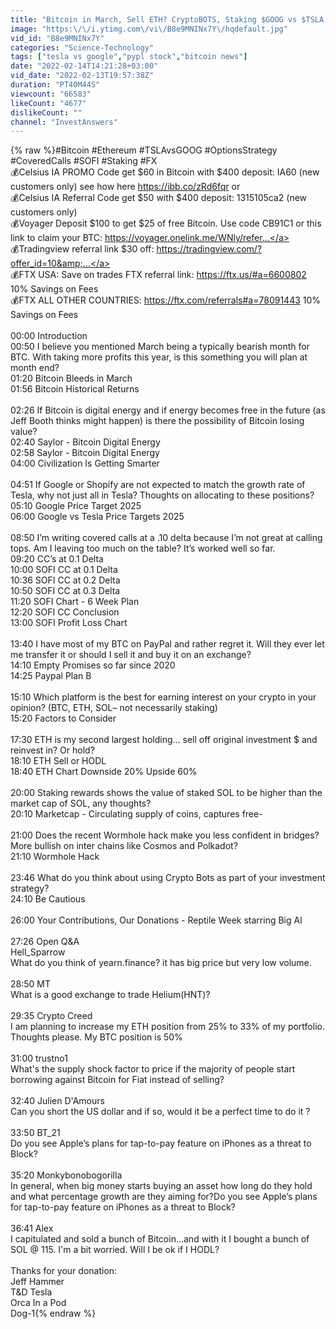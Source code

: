 ```yaml
---
title: "Bitcoin in March, Sell ETH? CryptoBOTS, Staking $GOOG vs $TSLA, Covered Calls, Paypal Wallet +"
image: "https:\/\/i.ytimg.com\/vi\/B8e9MNINx7Y\/hqdefault.jpg"
vid_id: "B8e9MNINx7Y"
categories: "Science-Technology"
tags: ["tesla vs google","pypl stock","bitcoin news"]
date: "2022-02-14T14:21:28+03:00"
vid_date: "2022-02-13T19:57:38Z"
duration: "PT40M44S"
viewcount: "66583"
likeCount: "4677"
dislikeCount: ""
channel: "InvestAnswers"
---
```

{% raw %}#Bitcoin #Ethereum #TSLAvsGOOG #OptionsStrategy #CoveredCalls #SOFI #Staking #FX<br />💰Celsius IA PROMO Code get $60 in Bitcoin with $400 deposit:  IA60 (new customers only) see how here  <a rel="nofollow" target="blank" href="https://ibb.co/zRd6fqr">https://ibb.co/zRd6fqr</a> or <br />💰Celsius IA Referral Code get $50 with $400 deposit:  1315105ca2  (new customers only)<br />💰Voyager Deposit $100 to get $25 of free Bitcoin. Use code CB91C1 or this link to claim your BTC: <a rel="nofollow" target="blank" href="https://voyager.onelink.me/WNly/refer...">https://voyager.onelink.me/WNly/refer...</a> <br />💰Tradingview referral link $30 off: <a rel="nofollow" target="blank" href="https://tradingview.com/?offer_id=10&amp;...">https://tradingview.com/?offer_id=10&amp;...</a><br />💰FTX USA: Save on trades FTX referral link: <a rel="nofollow" target="blank" href="https://ftx.us/#a=6600802">https://ftx.us/#a=6600802</a> 10% Savings on Fees<br />💰FTX ALL OTHER COUNTRIES: <a rel="nofollow" target="blank" href="https://ftx.com/referrals#a=78091443">https://ftx.com/referrals#a=78091443</a> 10% Savings on Fees<br /><br />00:00 Introduction<br />00:50 I believe you mentioned March being a typically bearish month for BTC. With taking more profits this year, is this something you will plan at month end?<br />01:20 Bitcoin Bleeds in March<br />01:56 Bitcoin Historical Returns<br /><br />02:26 If Bitcoin is digital energy and if energy becomes free in the future (as Jeff Booth thinks might happen) is there the possibility of Bitcoin losing value?<br />02:40 Saylor - Bitcoin Digital Energy <br />02:58 Saylor - Bitcoin Digital Energy <br />04:00 Civilization Is Getting Smarter<br /><br />04:51 If Google or Shopify are not expected to match the growth rate of Tesla, why not just all in Tesla? Thoughts on allocating to these positions?<br />05:10 Google Price Target 2025<br />06:00 Google vs Tesla Price Targets 2025<br /><br />08:50 I’m writing covered calls at a .10 delta because I’m not great at calling tops. Am I leaving too much on the table? It’s worked well so far.<br />09:20 CC’s at 0.1 Delta<br />10:00 SOFI CC at 0.1 Delta<br />10:36 SOFI CC at 0.2 Delta<br />10:50 SOFI CC at 0.3 Delta<br />11:20 SOFI Chart - 6 Week Plan<br />12:20 SOFI CC Conclusion<br />13:00 SOFI Profit Loss Chart<br /><br />13:40 I have most of my BTC on PayPal and rather regret it. Will they ever let me transfer it or should I sell it and buy it on an exchange?<br />14:10 Empty Promises so far since 2020<br />14:25 Paypal Plan B<br /><br />15:10 Which platform is the best for earning interest on your crypto in your opinion? (BTC, ETH, SOL– not necessarily staking)<br />15:20 Factors to Consider<br /><br />17:30 ETH is my second largest holding... sell off original investment $ and reinvest in? Or hold?<br />18:10 ETH Sell or HODL <br />18:40 ETH Chart Downside 20% Upside 60%<br /><br />20:00 Staking rewards shows the value of staked SOL to be higher than the market cap of SOL, any thoughts?<br />20:10 Marketcap - Circulating supply of coins, captures free-<br /><br />21:00 Does the recent Wormhole hack make you less confident in bridges? More bullish on inter chains like Cosmos and Polkadot?<br />21:10 Wormhole Hack<br /><br />23:46 What do you think about using Crypto Bots as part of your investment strategy?<br />24:10 Be Cautious<br /><br />26:00 Your Contributions, Our Donations - Reptile Week starring Big Al<br /><br />27:26 Open Q&amp;A <br />Hell_Sparrow <br />What do you think of yearn.finance? it has big price but very low volume. <br /><br />28:50 MT<br />What is a good exchange to trade Helium(HNT)? <br /><br />29:35 Crypto Creed<br />I am planning to increase my ETH position from 25% to 33% of my portfolio. Thoughts please. My BTC position is 50%<br /><br />31:00 trustno1<br />What's the supply shock factor to price if the majority of people start borrowing against Bitcoin for Fiat instead of selling?<br /><br />32:40 Julien D'Amours<br />Can you short the US dollar and if so, would it be a perfect time to do it ?<br /><br />33:50 BT_21<br />Do you see Apple’s plans for tap-to-pay feature on iPhones as a threat to Block?<br /><br />35:20 Monkybonobogorilla<br />In general, when big money starts buying an asset how long do they hold and what percentage growth are they aiming for?Do you see Apple’s plans for tap-to-pay feature on iPhones as a threat to Block?<br /><br />36:41 Alex<br />I capitulated and sold a bunch of Bitcoin...and with it I bought a bunch of SOL @ 115. I'm a bit worried. Will I be ok if I HODL?<br /><br />Thanks for your donation:<br />Jeff Hammer<br />T&amp;D Tesla<br />Orca In a Pod<br />Dog-1{% endraw %}
